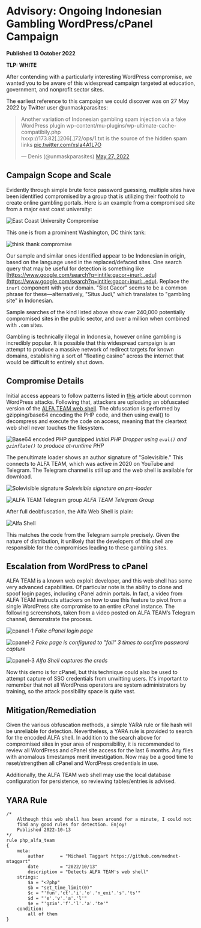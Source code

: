 # Advisory: Ongoing Indonesian Gambling WordPress/cPanel Campaign

**Published 13 October 2022**

**TLP: WHITE**

After contending with a particularly interesting WordPress compromise, we wanted you to be aware of this widespread campaign targeted at education, government, and nonprofit sector sites.

The earliest reference to this campaign we could discover was on 27 May 2022 by Twitter user @unmaskparasites:

<blockquote class="twitter-tweet"><p lang="en" dir="ltr">Another variation of Indonesian gambling spam injection via a fake WordPress plugin wp-content/mu-plugins/wp-ultimate-cache-compatibily.php<br>hxxp://173.82[.]206[.]72/ops/1.txt is the source of the hidden spam links <a href="https://t.co/xsla4A1L7O">pic.twitter.com/xsla4A1L7O</a></p>&mdash; Denis (@unmaskparasites) <a href="https://twitter.com/unmaskparasites/status/1530296554451415040?ref_src=twsrc%5Etfw">May 27, 2022</a></blockquote> <script async src="https://platform.twitter.com/widgets.js" charset="utf-8"></script>

## Campaign Scope and Scale

Evidently through simple brute force password guessing, multiple sites have been identified compromised by a group that is utilizing their foothold to create online gambling portals. Here is an example from a compromised site from a major east coast university:

![East Coast University Compromise](img/university.png)

This one is from a prominent Washington, DC think tank:

![think thank compromise](img/thinktank.png)
 
Our sample and similar ones identified appear to be Indonesian in origin, based on the language used in the replaced/defaced sites. One search query that may be useful for detection is something like [https://www.google.com/search?q=intitle:gacor+inurl:..edu](https://www.google.com/search?q=intitle:gacor+inurl:..edu). Replace the `inurl` component with your domain. "Slot Gacor" seems to be a common phrase for these—alternatively, "Situs Judi," which translates to "gambling site" in Indonesian.

Sample searches of the kind listed above show over 240,000 potentially compromised sites in the public sector, and over a million when combined with `.com` sites.

Gambling is technically illegal in Indonesia, however online gambling is incredibly popular. It is possible that this widespread campaign is an attempt to produce a massive network of redirect targets for known domains, establishing a sort of "floating casino" across the internet that would be difficult to entirely shut down.

## Compromise Details

Initial access appears to follow patterns listed in [this](https://noc.org/articles/what-hackers-do-with-wordpress-in-2022-post-hack-analysis) article about common WordPress attacks. Following that, attackers are uploading an obfuscated version of the [ALFA TEAM web shell](https://blog.sucuri.net/2020/11/alfa-team-shell-v4-1-tesla-a-feature-update-analysis.html). The obfuscation is performed by gzipping/base64 encoding the PHP code, and then using eval() to decompress and execute the code on access, meaning that the cleartext web shell never touches the filesystem.

![Base64 encoded PHP gunzipped](img/gzinflate.png)
_Initial PHP Dropper using `eval()` and `gzinflate()` to produce at-runtime PHP_

The penultimate loader shows an author signature of "Solevisible." This connects to ALFA TEAM, which was active in 2020 on YouTube and Telegram. The Telegram channel is still up and the web shell is available for download.

![Solevisible signature](img/solevisible.png)
_Solevisible signature on pre-loader_

![ALFA TEAM Telegram group](img/telegram.png)
_ALFA TEAM Telegram Group_

After full deobfuscation, the Alfa Web Shell is plain: 

![Alfa Shell](img/alfashell.png)

This matches the code from the Telegram sample precisely. Given the nature of distribution, it unlikely that the developers of this shell are responsible for the compromises leading to these gambling sites.

## Escalation from WordPress to cPanel

ALFA TEAM is a known web exploit developer, and this web shell has some very advanced capabilities. Of particular note is the ability to clone and spoof login pages, including cPanel admin portals. In fact, a video from ALFA TEAM instructs attackers on how to use this feature to pivot from a single WordPress site compromise to an entire cPanel instance. The following screenshots, taken from a video posted on ALFA TEAM’s Telegram channel, demonstrate the process. 
 

![cpanel-1](img/cpanel1.png)
_Fake cPanel login page_

![cpanel-2](img/cpanel2.png)
_Fake page is configured to "fail" 3 times to confirm password capture_

![cpanel-3](img/cpanel3.png)
_Alfa Shell captures the creds_

Now this demo is for cPanel, but this technique could also be used to attempt capture of SSO credentials from unwitting users. It's important to remember that not all WordPress operators are system administrators by training, so the attack possibility space is quite vast.

## Mitigation/Remediation

Given the various obfuscation methods, a simple YARA rule or file hash will be unreliable for detection. Nevertheless, a YARA rule is provided to search for the encoded ALFA shell. In addition to the search above for compromised sites in your area of responsibility, it is recommended to review all WordPress and cPanel site access for the last 6 months. Any files with anomalous timestamps merit investigation. Now may be a good time to reset/strengthen all cPanel and WordPress credentials in use.

Additionally, the ALFA TEAM web shell may use the local database configuration for persistence, so reviewing tables/entries is advised.

## YARA Rule

```yara
/*
    Although this web shell has been around for a minute, I could not 
    find any good rules for detection. Enjoy!
    Published 2022-10-13
*/
rule php_alfa_team
{
    meta:
        author      = "Michael Taggart https://github.com/mednet-mtaggart"
        date        = "2022/10/13"
        description = "Detects ALFA TEAM's web shell"
    strings:
        $a = "<?php"
        $b = "set_time_limit(0)"
        $c = "'fun'.'ct'.'i'.'o'.'n_exi'.'s'.'ts'"
        $d = "'e'.'v'.'a'.'l'"
        $e = "'gzin'.'f'.'l'.'a'.'te'"
    condition:
        all of them
}
```
